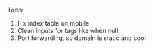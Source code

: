 Todo:
1. Fix index table on mobile
2. Clean inputs for tags like when null
3. Port forwarding, so domain is static and cool
